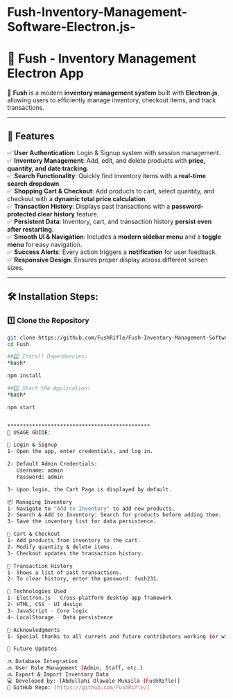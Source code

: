 # Fush-Inventory-Management-Software-Electron.js-
# 📜 Fush - Inventory Management Electron App  

🚀 **Fush** is a modern **inventory management system** built with **Electron.js**, allowing users to efficiently manage inventory, checkout items, and track transactions.  

---

## 📌 Features  

✅ **User Authentication**: Login & Signup system with session management.  
✅ **Inventory Management**: Add, edit, and delete products with **price, quantity, and date tracking**.  
✅ **Search Functionality**: Quickly find inventory items with a **real-time search dropdown**.  
✅ **Shopping Cart & Checkout**: Add products to cart, select quantity, and checkout with a **dynamic total    price calculation**.  
✅ **Transaction History**: Displays past transactions with a **password-protected clear history** feature.  
✅ **Persistent Data**: Inventory, cart, and transaction history **persist even after restarting**.  
✅ **Smooth UI & Navigation**: Includes a **modern sidebar menu** and a **toggle menu** for easy navigation.  
✅ **Success Alerts**: Every action triggers a **notification** for user feedback.  
✅ **Responsive Design**: Ensures proper display across different screen sizes.  

---

## 🛠 Installation Steps:

### 1️⃣ Clone the Repository  
```bash
git clone https://github.com/FushRifle/Fush-Inventory-Management-Software-Electron.js-
cd Fush

##2️⃣ Install Dependencies:
*bash*

npm install

##3️⃣ Start the Application:
*bash*

npm start


**********************************************
📖 USAGE GUIDE:

🔑 Login & Signup
1- Open the app, enter credentials, and log in.

2- Default Admin Credentials:
   Username: admin
   Password: admin

3- Upon login, the Cart Page is displayed by default.

📦 Managing Inventory
1- Navigate to "Add to Inventory" to add new products.
2- Search & Add to Inventory: Search for products before adding them.
3- Save the inventory list for data persistence.

🛒 Cart & Checkout
1- Add products from inventory to the cart.
2- Modify quantity & delete items.
3- Checkout updates the transaction history.

📜 Transaction History
1- Shows a list of past transactions.
2- To clear history, enter the password: fush231.

🔧 Technologies Used
1- Electron.js - Cross-platform desktop app framework
2- HTML, CSS - UI design
3- JavaScript - Core logic
4- LocalStorage - Data persistence

📢 Acknowledgments
1- Special thanks to all current and future contributors working (or will be willing) on making Fush a better inventory management tool. 🚀

📌 Future Updates

🔜 Database Integration
🔜 User Role Management (Admin, Staff, etc.)
🔜 Export & Import Inventory Data
💻 Developed by: [Abdullahi Olawale Mukaila (FushRifle)]
🔗 GitHub Repo: [https://github.com/FushRifle/]
